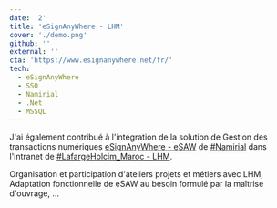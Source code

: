 ```yaml
---
date: '2'
title: 'eSignAnyWhere - LHM'
cover: './demo.png'
github: ''
external: ''
cta: 'https://www.esignanywhere.net/fr/'
tech:
  - eSignAnyWhere
  - SSO
  - Namirial
  - .Net
  - MSSQL
---
```


J'ai également contribué à l'intégration de la solution de Gestion des transactions numériques [eSignAnyWhere - eSAW](https://www.esignanywhere.net/fr/) de [#Namirial](https://www.namirial.com/en/) dans l'intranet de [#LafargeHolcim_Maroc - LHM](https://www.lafargeholcim.ma/fr).

Organisation et participation d'ateliers projets et métiers avec LHM,
Adaptation fonctionnelle de eSAW au besoin formulé par la maîtrise d'ouvrage, ...  